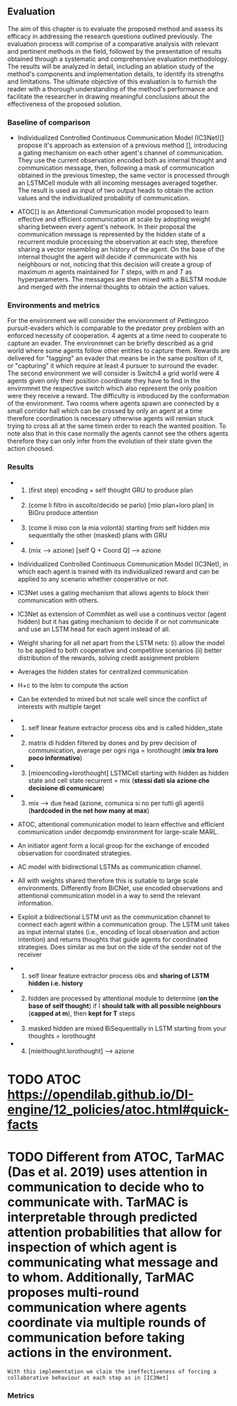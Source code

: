 ## Evaluation
The aim of this chapter is to evaluate the proposed method and assess its efficacy in addressing the research questions outlined previously. The evaluation process will comprise of a comparative analysis with relevant and pertinent methods in the field, followed by the presentation of results obtained through a systematic and comprehensive evaluation methodology. The results will be analyzed in detail, including an ablation study of the method's components and implementation details, to identify its strengths and limitations. The ultimate objective of this evaluation is to furnish the reader with a thorough understanding of the method's performance and facilitate the researcher in drawing meaningful conclusions about the effectiveness of the proposed solution.

### Baseline of comparison
- Individualized Controlled Continuous Communication Model (IC3Net)[] propose it's approach as extension of a previous method [], introducing a gating mechanism on each other agent's channel of communication. They use the current observation encoded both as internal thought and communication message, then, following a mask of communication obtained in the previous timestep, the same vector is processed through an LSTMCell module with all incoming messages averaged together. The result is used as input of two output heads to obtain the action values and the individualized probabiity of communication.
<!--a message-generation network is defined at each agent and connected to other agents’ policies or critic networks through communication channels. Then, the message-generation network is trained by using the gradient of other agents’ policy or critic losses.-->
- ATOC[] is an Attentional Communication model proposed to learn effective and efficient communication at scale by adopting weight sharing between every agent's network. In their proposal the communication message is represented by the hidden state of a recurrent module processing the observation at each step, therefore sharing a vector resembling an history of the agent. On the base of the internal thought the agent will decide if communicate with his neighbours or not, noticing that this decision will create a group of maximum $m$ agents maintained for $T$ steps, with $m$ and $T$ as hyperparameters. The messages are then mixed with a BiLSTM module and merged with the internal thoughts to obtain the action values.
<!--ATOC focus on how to improve the coordination by not using simple observations as message but hidden statesand using a bidirectional layer mix those for those agents partecipating in a group of communication. The groups of communication are enforced for T step to maintain recurrence over the decisions and for stability of communication.-->

### Environments and metrics
For the environment we will consider the envioronment of Pettingzoo pursuit-evaders which is comparable to the predator prey problem with an enforced necessity of cooperation. 4 agents at a time need to cooperate to capture an evader. The environmnet can be briefly described as a grid world where some agents follow other entities to capture them. Rewards are delivered for "tagging" an evader that means be in the same position of it, or "capturing" it which require at least 4 pursuer to surround the evader. 
The second environment we will consider is Switch4 a grid world were 4 agents given only their position coordinate they have to find in the envirnmnet the respective switch which also represent the only position were they receive a reward. The difficulty is introduced by the conformation of the environment. Two rooms where agents spawn are connected by a small corridor hall which can be crossed by only an agent at a time therefore coordination is necessary otherwise agents will remian stuck trying to cross all at the same timein order to reach the wanted position. To note also that in this case normally the agents cannot see the others agents therefore they can only infer from the evolution of their state given the action choosed.

### Results


- 1. (first step) encoding + self thought GRU to produce plan
- 2. (come li filtro in ascolto/decido se parlo) [mio plan+loro plan] in BiGru produce attention
- 3. (come li mixo con la mia volontà) starting from self hidden mix sequentially the other (masked) plans with GRU
- 4. (mix --> azione) [self Q + Coord Q] --> azione


- Individualized Controlled Continuous Communication Model (IC3Net), in which each agent is trained with its individualized reward and can be applied to any scenario whether cooperative or not.
- IC3Net uses a gating mechanism that allows agents to block their communication with others.
- IC3Net as extension of CommNet as well use a continuos vector (agent hidden) but it has gating mechanism to decide if or not communicate and use an LSTM head for each agent instead of all.
- Weight sharing for all net apart from the LSTM nets: (i) allow the model to be applied to both cooperative and competitive scenarios (ii) better distribution of the rewards, solving credit assignment problem
- Averages the hidden states for centralized communication
- H+c to the lstm to compute the action
- Can be extended to mixed but not scale well since the conflict of interests with multiple target
- 1. self linear feature extractor process obs and is called hidden_state
- 2. matrix di hidden filtered by dones and by prev decision of communication, average per ogni riga = lorothought (**mix tra loro poco informativo**)
- 3. [mioencoding+lorothought] LSTMCell starting with hidden as hidden state and cell state recurrent = mix (**stessi dati sia azione che decisione di comunicare**)
- 3. mix --> due head (azione, comunica si no per tutti gli agenti) (**hardcoded in the net how many at max**)


- ATOC, attentional communication model to learn effective and efficient communication under decpomdp environment for large-scale MARL.
- An initiator agent form a local group for the exchange of encoded observation for coordinated strategies.
- AC model with bidirectional LSTMs as communication channel.
- All with weights shared therefore this is suitable to large scale environments. Differently from BiCNet, use encoded observations and attentional communication model in a way to send the relevant information.
- Exploit a bidirectional LSTM unit as the communication channel to connect each agent within a communication group. The LSTM unit takes as input internal states (i.e., encoding of local observation and action intention) and returns thoughts that guide agents for coordinated strategies. Does similar as me but on the side of the sender not of the receiver
- 1. self linear feature extractor process obs and **sharing of LSTM hidden i.e. history**
- 2. hidden are processed by attentional module to determine (**on the base of self thought**) if I **should talk with all possible neighbours** (**capped at m**), then **kept for T** steps
- 3. masked hidden are mixed BiSequentially in LSTM starting from your thoughts = lorothought
- 4. [mieithought.lorothought] --> azione


# TODO ATOC https://opendilab.github.io/DI-engine/12_policies/atoc.html#quick-facts
# TODO Different from ATOC, TarMAC (Das et al. 2019) uses attention in communication to decide who to communicate with. TarMAC is interpretable through predicted attention probabilities that allow for inspection of which agent is communicating what message and to whom. Additionally, TarMAC proposes multi-round communication where agents coordinate via multiple rounds of communication before taking actions in the environment.


    With this implementation we claim the ineffectiveness of forcing a collaborative behaviour at each step as in [IC3Net]

### Metrics


